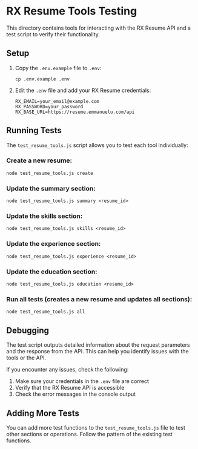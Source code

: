 # RX Resume Tools Testing

This directory contains tools for interacting with the RX Resume API and a test script to verify their functionality.

## Setup

1. Copy the `.env.example` file to `.env`:
   ```
   cp .env.example .env
   ```

2. Edit the `.env` file and add your RX Resume credentials:
   ```
   RX_EMAIL=your_email@example.com
   RX_PASSWORD=your_password
   RX_BASE_URL=https://resume.emmanuelu.com/api
   ```

## Running Tests

The `test_resume_tools.js` script allows you to test each tool individually:

### Create a new resume:
```
node test_resume_tools.js create
```

### Update the summary section:
```
node test_resume_tools.js summary <resume_id>
```

### Update the skills section:
```
node test_resume_tools.js skills <resume_id>
```

### Update the experience section:
```
node test_resume_tools.js experience <resume_id>
```

### Update the education section:
```
node test_resume_tools.js education <resume_id>
```

### Run all tests (creates a new resume and updates all sections):
```
node test_resume_tools.js all
```

## Debugging

The test script outputs detailed information about the request parameters and the response from the API. This can help you identify issues with the tools or the API.

If you encounter any issues, check the following:
1. Make sure your credentials in the `.env` file are correct
2. Verify that the RX Resume API is accessible
3. Check the error messages in the console output

## Adding More Tests

You can add more test functions to the `test_resume_tools.js` file to test other sections or operations. Follow the pattern of the existing test functions.
